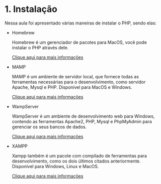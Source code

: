 # 1. Instalação 

Nessa aula foi apresentado várias maneiras de instalar o PHP, sendo elas:

* Homebrew

    Homebrew é um gerenciador de pacotes para MacOS, você pode instalar o PHP através dele.

    [Clique aqui para mais informações](https://brew.sh/)

* MAMP

    MAMP é um ambiente de servidor local, que fornece todas as ferramentas necessárias para o desenvolvimento, como servidor Apache, Mysql e PHP. Disponível para MacOS e Windows. 

    [Clique aqui para mais informações](https://www.mamp.info/)

* WampServer

    WampServer é um ambiente de desenvolvimento web para Windows, contendo as ferramentas Apache2, PHP, Mysql e PhpMyAdmin para gerenciar os seus bancos de dados.

    [Clique aqui para mais informações](https://www.wampserver.com/) 

* XAMPP

    Xampp também é um pacote com compilado de ferramentas para desenvolvimento, como os dois últimos citados anteriormente. Disponível para Windows, Linux e MacOS.

    [Clique aqui para mais informações](https://www.apachefriends.org/)